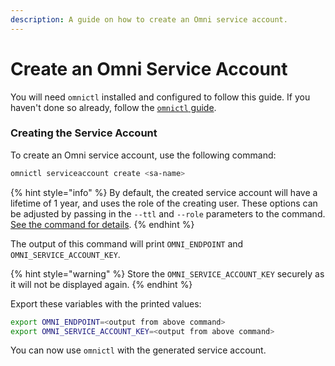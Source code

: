 ```yaml
---
description: A guide on how to create an Omni service account.
---
```


# Create an Omni Service Account

You will need `omnictl` installed and configured to follow this guide. If you haven't done so already, follow the [`omnictl` guide](index-1.md).

### Creating the Service Account

To create an Omni service account, use the following command:

```bash
omnictl serviceaccount create <sa-name>
```

{% hint style="info" %}
By default, the created service account will have a lifetime of 1 year, and uses the role of the creating user. These options can be adjusted by passing in the `--ttl` and `--role` parameters to the command. [See the command for details](../reference/cli.md#omnictl-serviceaccount-create).
{% endhint %}

The output of this command will print `OMNI_ENDPOINT` and `OMNI_SERVICE_ACCOUNT_KEY`.

{% hint style="warning" %}
Store the `OMNI_SERVICE_ACCOUNT_KEY` securely as it will not be displayed again.
{% endhint %}

Export these variables with the printed values:

```bash
export OMNI_ENDPOINT=<output from above command>
export OMNI_SERVICE_ACCOUNT_KEY=<output from above command>
```

You can now use `omnictl` with the generated service account.
